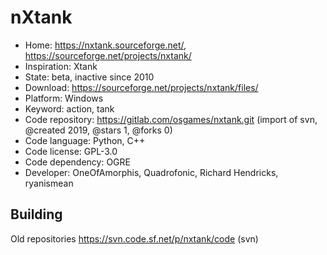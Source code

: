 # nXtank

- Home: https://nxtank.sourceforge.net/, https://sourceforge.net/projects/nxtank/
- Inspiration: Xtank
- State: beta, inactive since 2010
- Download: https://sourceforge.net/projects/nxtank/files/
- Platform: Windows
- Keyword: action, tank
- Code repository: https://gitlab.com/osgames/nxtank.git (import of svn, @created 2019, @stars 1, @forks 0)
- Code language: Python, C++
- Code license: GPL-3.0
- Code dependency: OGRE
- Developer: OneOfAmorphis, Quadrofonic, Richard Hendricks, ryanismean

## Building

Old repositories https://svn.code.sf.net/p/nxtank/code (svn)